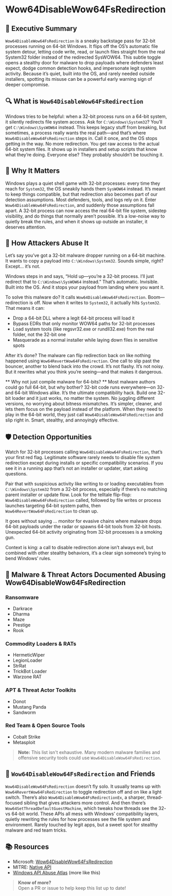 # Wow64DisableWow64FsRedirection

## 🚀 Executive Summary
`Wow64DisableWow64FsRedirection` is a sneaky backstage pass for 32-bit processes running on 64-bit Windows. It flips off the OS’s automatic file system detour, letting code write, read, or launch files straight from the real System32 folder instead of the redirected SysWOW64. This subtle toggle opens a stealthy door for malware to drop payloads where defenders least expect, dodge common detection hooks, and impersonate legit system activity. Because it’s quiet, built into the OS, and rarely needed outside installers, spotting its misuse can be a powerful early warning sign of deeper compromise.

## 🔍 What is `Wow64DisableWow64FsRedirection` 
Windows tries to be helpful: when a 32-bit process runs on a 64-bit system, it silently redirects file system access. Ask for `C:\Windows\System32`? You’ll get `C:\Windows\SysWOW64` instead. This keeps legacy stuff from breaking, but sometimes, a process really wants the real path—and that’s where `Wow64DisableWow64FsRedirection` steps in. Call it once, and the OS stops getting in the way. No more redirection. You get raw access to the actual 64-bit system files. It shows up in installers and setup scripts that know what they’re doing. Everyone else? They probably shouldn’t be touching it.

## 🚩 Why It Matters
Windows plays a quiet shell game with 32-bit processes: every time they reach for `System32`, the OS sneakily hands them `SysWOW64` instead. It’s meant to keep things compatible, but that redirection also becomes part of our detection assumptions. Most defenders, tools, and logs rely on it. Enter `Wow64DisableWow64FsRedirection`, and suddenly those assumptions fall apart. A 32-bit process can now access the real 64-bit file system, sidestep visibility, and do things that normally aren’t possible. It’s a low-noise way to quietly break the rules, and when it shows up outside an installer, it deserves attention.

## 🧬 How Attackers Abuse It
Let’s say you’ve got a 32-bit malware dropper running on a 64-bit machine. It wants to copy a payload into `C:\Windows\System32`. Sounds simple, right? Except… it’s not.

Windows steps in and says, “Hold up—you’re a 32-bit process. I’ll just redirect that to `C:\Windows\SysWOW64` instead.” That’s automatic. Invisible. Built into the OS. And it stops your payload from landing where you want it.

To solve this malware do? It calls `Wow64DisableWow64FsRedirection`. Boom—redirection is off. Now when it writes to `System32`, it actually hits `System32`. That means it can:

 - Drop a 64-bit DLL where a legit 64-bit process will load it
 - Bypass EDRs that only monitor WOW64 paths for 32-bit processes
 - Load system tools (like regsvr32.exe or rundll32.exe) from the real folder, not the 32-bit one
 - Masquerade as a normal installer while laying down files in sensitive spots

After it’s done? The malware can flip redirection back on like nothing happened using `Wow64RevertWow64FsRedirection`. One call to slip past the bouncer, another to blend back into the crowd. It’s not flashy. It’s not noisy. But it rewrites what you think you’re seeing—and that makes it dangerous.

** Why not just compile malware for 64-bits? **
Most malware authors could go full 64-bit, but why bother? 32-bit code runs everywhere—on 32- and 64-bit Windows alike. It’s the ultimate compatibility hack. Build one 32-bit loader and it just works, no matter the system. No juggling different versions, no worrying about bitness mismatches. It’s simpler, cleaner, and lets them focus on the payload instead of the platform. When they need to play in the 64-bit world, they just call `Wow64DisableWow64FsRedirection` and slip right in. Smart, stealthy, and annoyingly effective.

## 🛡️ Detection Opportunities
Watch for 32-bit processes calling `Wow64DisableWow64FsRedirection`, that’s your first red flag. Legitimate software rarely needs to disable file system redirection except during installs or specific compatibility scenarios. If you see it in a running app that’s not an installer or updater, start asking questions.

Pair that with suspicious activity like writing to or loading executables from `C:\Windows\System32` from a 32-bit process, especially if there’s no matching parent installer or update flow. Look for the telltale flip-flop: `Wow64DisableWow64FsRedirection` called, followed by file writes or process launches targeting 64-bit system paths, then `Wow64RevertWow64FsRedirection` to clean up.

It goes without saying ...  monitor for evasive chains where malware drops 64-bit payloads under the radar or spawns 64-bit tools from 32-bit hosts. Unexpected 64-bit activity originating from 32-bit processes is a smoking gun.

Context is king: a call to disable redirection alone isn’t always evil, but combined with other stealthy behaviors, it’s a clear sign someone’s trying to bend Windows’ rules.

## 🦠 Malware & Threat Actors Documented Abusing Wow64DisableWow64FsRedirection

### Ransomware
 - Darkrace 
 - Dharma
 - Maze
 - Prestige
 - Rook

### Commodity Loaders & RATs
 - HermeticWiper
 - LegionLoader
 - StrRat
 - TrickBot Loader
 - Warzone RAT 

### APT & Threat Actor Toolkits
 - Donot
 - Mustang Panda
 - Sandworm

### Red Team & Open Source Tools
 - Cobalt Strike
 - Metasploit

> **Note:** This list isn't exhaustive. Many modern malware families and offensive security tools could use `Wow64DisableWow64FsRedirection`.

## 🧵 `Wow64DisableWow64FsRedirection` and Friends
`Wow64DisableWow64FsRedirection` doesn’t fly solo. It usually teams up with `Wow64RevertWow64FsRedirection` to toggle redirection off and on like a light switch. There’s also `Wow64DisableWow64FsRedirectionEx`, a sharper, thread-focused sibling that gives attackers more control. And then there’s `Wow64SetThreadDefaultGuestMachine`, which tweaks how threads see the 32- vs 64-bit world. These APIs all mess with Windows’ compatibility layers, quietly rewriting the rules for how processes see the file system and environment. Rarely touched by legit apps, but a sweet spot for stealthy malware and red team tricks.

## 📚 Resources
 - Microsoft: [Wow64DisableWow64FsRedirection](https://learn.microsoft.com/en-us/windows/win32/api/wow64apiset/nf-wow64apiset-wow64disablewow64fsredirection)
 - MITRE: [Native API](https://attack.mitre.org/techniques/T1106/)
 - [Windows API Abuse Atlas](https://github.com/danafaye/WindowsAPIAbuseAtlas) (more like this)

> **Know of more?**  
> Open a PR or issue to help keep this list up to date!